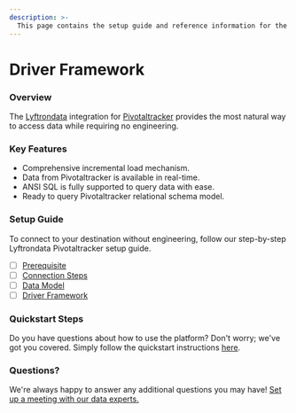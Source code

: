 ```yaml
---
description: >-
  This page contains the setup guide and reference information for the Pivotaltracker source connector.
---
```


# Driver Framework

### Overview

The [Lyftrondata](https://www.lyftrondata.com/) integration for [Pivotaltracker](https://www.lyftrondata.com/integration/business-analytics/pivotal-tracker/) provides the most natural way to access data while requiring no engineering.

### Key Features

* Comprehensive incremental load mechanism.
* Data from Pivotaltracker is available in real-time.&#x20;
* ANSI SQL is fully supported to query data with ease.
* Ready to query Pivotaltracker relational schema model.

### Setup Guide

To connect to your destination without engineering, follow our step-by-step Lyftrondata Pivotaltracker setup guide.

* [ ] [Prerequisite](../prerequisite.md)
* [ ] [Connection Steps](../connection-steps.md)
* [ ] [Data Model](../data-model/erd.md)
* [ ] [Driver Framework](../driver-framework/)

### Quickstart Steps

Do you have questions about how to use the platform? Don't worry; we've got you covered. Simply follow the quickstart instructions [here](../driver-framework/README.md).

### Questions? <a href="#questions" id="questions"></a>

We're always happy to answer any additional questions you may have! [Set up a meeting with our data experts.](https://www.lyftrondata.com/book-a-meeting/)


